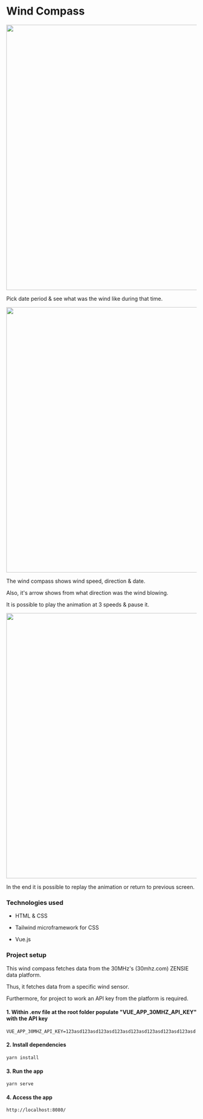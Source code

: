# Wind Compass

<img src="https://i.imgur.com/TqxOxXV.png" width="700">

Pick date period & see what was the wind like during that time.

<img src="https://i.imgur.com/vfykb0b.png" width="700">

The wind compass shows wind speed, direction & date.

Also, it's arrow shows from what direction was the wind blowing.

It is possible to play the animation at 3 speeds & pause it.

<img src="https://i.imgur.com/JVw0XOa.png" width="700">

In the end it is possible to replay the animation or return to previous screen.

### Technologies used
* HTML & CSS

* Tailwind microframework for CSS

* Vue.js

### Project setup

This wind compass fetches data from the 30MHz's (30mhz.com) ZENSIE data platform.

Thus, it fetches data from a specific wind sensor. 

Furthermore, for project to work an API key from the platform is required.

#### 1. Within .env file at the root folder populate "VUE_APP_30MHZ_API_KEY" with the API key

```
VUE_APP_30MHZ_API_KEY=123asd123asd123asd123asd123asd123asd123asd123asd
```

#### 2. Install dependencies
```
yarn install
```

#### 3. Run the app
```
yarn serve
```

#### 4. Access the app
```
http://localhost:8080/
```

